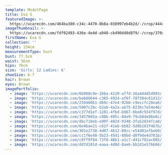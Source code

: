 ```yaml
---
template: ModelPage
title: Eva G
featuredImage: >-
  https://ucarecdn.com/464ba380-c34c-4470-8b8a-038997eb4b2d/-/crop/444x211/0,0/-/preview/
imageThumbnail: >-
  https://ucarecdn.com/fdf02493-436e-4e4d-a940-cb490d40d879/-/crop/370x413/0,0/-/preview/
firstName: Eva G
collection: ''
height: 154cm
measurementType: bust
bust: 77.5cm
waist: 56cm
hips: 76cm
size: 'Girls: 12 Ladies: 6'
shoeSize: 6-7
hair: Brown
eyes: Brown
imagePortfolio:
  - image: 'https://ucarecdn.com/6b908c9e-2bba-4120-affd-16a444d5d903/'
  - image: 'https://ucarecdn.com/bab86644-c385-4924-af6f-78f384c61d12/'
  - image: 'https://ucarecdn.com/259460b1-db9c-47e4-92b8-c9eccfc28ea6/'
  - image: 'https://ucarecdn.com/5907c2bc-b2ab-4a2a-ab75-823bc7e54e46/'
  - image: 'https://ucarecdn.com/c377d1ef-1281-4fbd-b967-6be8c934f97d/'
  - image: 'https://ucarecdn.com/34570d5a-c88b-495c-84e9-79cb8de86e0c/'
  - image: 'https://ucarecdn.com/dbc710eb-e99f-402d-9348-3fa52034fca0/'
  - image: 'https://ucarecdn.com/6e4bae21-c62f-41eb-bb02-5d8b183f467b/'
  - image: 'https://ucarecdn.com/301e2738-4d07-4612-80cc-e54d01efbe60/'
  - image: 'https://ucarecdn.com/cc1f6e48-5b23-45d1-80bd-d0f9de4d781b/'
  - image: 'https://ucarecdn.com/c0ff9f84-73f0-46b1-a1c7-d41cf82ac085/'
  - image: 'https://ucarecdn.com/dd7d101d-eaaa-4d8d-8ae6-bb2d1e576604/'
---
```


